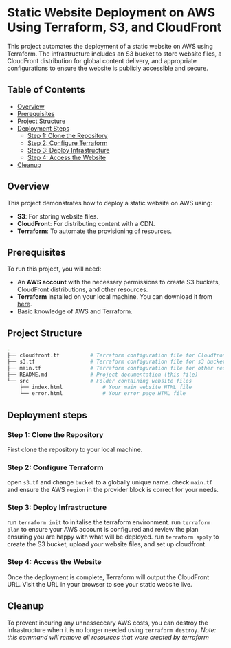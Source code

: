 # Static Website Deployment on AWS Using Terraform, S3, and CloudFront

This project automates the deployment of a static website on AWS using Terraform. The infrastructure includes an S3 bucket to store website files, a CloudFront distribution for global content delivery, and appropriate configurations to ensure the website is publicly accessible and secure.

## Table of Contents

- [Overview](#overview)
- [Prerequisites](#prerequisites)
- [Project Structure](#project-structure)
- [Deployment Steps](#deployment-steps)
  - [Step 1: Clone the Repository](#step-1-clone-the-repository)
  - [Step 2: Configure Terraform](#step-2-configure-terraform)
  - [Step 3: Deploy Infrastructure](#step-3-deploy-infrastructure)
  - [Step 4: Access the Website](#step-4-access-the-website)
- [Cleanup](#cleanup)

## Overview

This project demonstrates how to deploy a static website on AWS using:

- **S3**: For storing website files.
- **CloudFront**: For distributing content with a CDN.
- **Terraform**: To automate the provisioning of resources.

## Prerequisites

To run this project, you will need:

- An **AWS account** with the necessary permissions to create S3 buckets, CloudFront distributions, and other resources.
- **Terraform** installed on your local machine. You can download it from [here](https://www.terraform.io/downloads).
- Basic knowledge of AWS and Terraform.

## Project Structure

```bash
.
├── cloudfront.tf          # Terraform configuration file for Cloudfront distribution
├── s3.tf                  # Terraform configuration file for s3 bucket
├── main.tf                # Terraform configuration file for other resources
├── README.md              # Project documentation (this file)
└── src                    # Folder containing website files
    ├── index.html             # Your main website HTML file
    └── error.html             # Your error page HTML file
```

## Deployment steps

### Step 1: Clone the Repository

First clone the repository to your local machine.

### Step 2: Configure Terraform

open `s3.tf` and change `bucket` to a globally unique name.
check `main.tf` and ensure the AWS `region` in the provider block is correct for your needs.

### Step 3: Deploy Infrastructure

run `terraform init` to initalise the terraform environment.
run `terraform plan` to ensure your AWS account is configured and review the plan ensuring you are happy with what will be deployed.
run `terraform apply` to create the S3 bucket, upload your website files, and set up cloudfront.

### Step 4: Access the Website

Once the deployment is complete, Terraform will output the CloudFront URL. Visit the URL in your browser to see your static website live.

## Cleanup

To prevent incuring any unnesseccary AWS costs, you can destroy the infrastructure when it is no longer needed using `terraform destroy`.
*Note: this command will remove all resources that were created by terraform*
